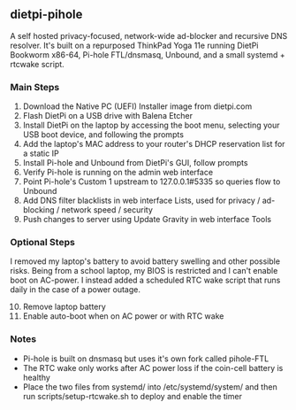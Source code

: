 ## dietpi-pihole

A self hosted privacy-focused, network-wide ad-blocker and recursive DNS resolver. It's built on a repurposed ThinkPad Yoga 11e running DietPi Bookworm x86-64, Pi-hole FTL/dnsmasq, Unbound, and a small systemd + rtcwake script.

### Main Steps

  1. Download the Native PC (UEFI) Installer image from dietpi.com
  2. Flash DietPi on a USB drive with Balena Etcher
  3. Install DietPi on the laptop by accessing the boot menu, selecting your USB boot device, and following the prompts
  4. Add the laptop's MAC address to your router's DHCP reservation list for a static IP
  5. Install Pi-hole and Unbound from DietPi's GUI, follow prompts
  6. Verify Pi-hole is running on the admin web interface
  7. Point Pi-hole's Custom 1 upstream to 127.0.0.1#5335 so queries flow to Unbound
  8. Add DNS filter blacklists in web interface Lists, used for privacy / ad-blocking / network speed / security
  9. Push changes to server using Update Gravity in web interface Tools

### Optional Steps

I removed my laptop's battery to avoid battery swelling and other possible risks. Being from a school laptop, my BIOS is restricted and I can't enable boot on AC-power. I instead added a scheduled RTC wake script that runs daily in the case of a power outage.
  
  10. Remove laptop battery
  11. Enable auto-boot when on AC power or with RTC wake

### Notes

  - Pi-hole is built on dnsmasq but uses it's own fork called pihole-FTL
  - The RTC wake only works after AC power loss if the coin-cell battery is healthy
  - Place the two files from systemd/ into /etc/systemd/system/ and then run scripts/setup-rtcwake.sh to deploy and enable the timer
